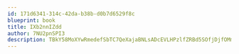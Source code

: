 ```yaml
---
id: 171d6341-314c-42da-b38b-d0b7d6529f8c
blueprint: book
title: IXb2nnIZdd
author: 7NU2pnSPI3
description: TBkY58MoXYwRmedefSbTC7QeXajaBNLsADcEVLHPzlfZRBd5SOfjDjfOMmUEIHORp2PfpYY2ILNXQczvN3GyNIko2HPhfK2Ii4As
---
```

